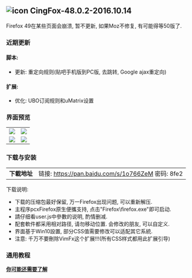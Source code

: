 ## ![icon](../../img/icon.jpg) CingFox-48.0.2-2016.10.14

Firefox 49在某些页面会崩溃, 暂不更新, 如果Moz不修复, 有可能得等50版了.

### 近期更新
#### 脚本:
- 更新: 重定向规则(贴吧手机版到PC版, 去跳转, Google ajax重定向)

#### 扩展:
- 优化: UBO订阅规则和uMatrix设置

### 界面预览

| | |
| :-- | :-- |
| ![](../../img/48.0.1-2016.08.20/preview.jpg) | ![](../../img/48.0.1-2016.08.20/preview-2.jpg) |
| ![](../../img/48.0.1-2016.08.20/preview-3.jpg) | ![](../../img/48.0.1-2016.08.20/preview-4.jpg) |

### 下载与安装

| |  |
| :-- | :-- |
| **下載地址** | 链接: https://pan.baidu.com/s/1o766ZeM 密码: 8fe2 |

下载说明:
- 下载的压缩包最好保留, 万一Firefox出现问题, 可以重新解压.
- 主程序pcxFirefox原生便攜支持, 点击"Firefox\firefox.exe"即可启动.
- 請仔细看user.js中參數的说明, 酌情删减.
- 配套軟件都采用相对路径, 请勿移动位置. 会修改的朋友, 可以自定义.
- 界面基于Win10設置, 部分CSS值需要修改可以适配其它系統.
- 注意: 千万不要刪除VimFx这个扩展!!!(所有CSS样式都用此扩展引导)

### 通用教程

[**你可能还需要了解**](../..#你可能还需要了解)